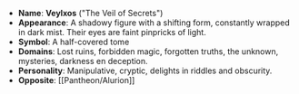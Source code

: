 - **Name**: **Veylxos** ("The Veil of Secrets")
- **Appearance**: A shadowy figure with a shifting form, constantly wrapped in dark mist. Their eyes are faint pinpricks of light.
- **Symbol**: A half-covered tome
- **Domains**: Lost ruins, forbidden magic, forgotten truths, the unknown, mysteries, darkness en deception.
- **Personality**: Manipulative, cryptic, delights in riddles and obscurity.
- **Opposite**: [[Pantheon/Alurion]]
